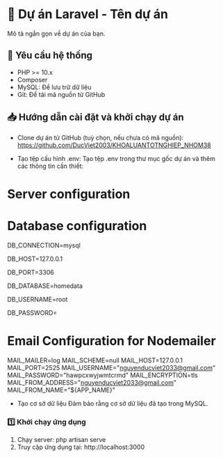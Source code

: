 # 🚀 Dự án Laravel - Tên dự án

Mô tả ngắn gọn về dự án của bạn.  

## 📌 Yêu cầu hệ thống

- PHP >= 10.x
- Composer
- MySQL: Để lưu trữ dữ liệu
- Git: Để tải mã nguồn từ GitHub

## 📥 Hướng dẫn cài đặt và khởi chạy dự án
- Clone dự án từ GitHub (tuỳ chọn, nếu chưa có mã nguồn):
    https://github.com/DucViet2003/KHOALUANTOTNGHIEP_NHOM38

- Tạo tệp cấu hình .env: Tạo tệp .env trong thư mục gốc dự án và thêm các thông tin cần thiết:
# Server configuration

# Database configuration
DB_CONNECTION=mysql

DB_HOST=127.0.0.1

DB_PORT=3306

DB_DATABASE=homedata

DB_USERNAME=root

DB_PASSWORD=

# Email Configuration for Nodemailer
MAIL_MAILER=log
MAIL_SCHEME=null
MAIL_HOST=127.0.0.1
MAIL_PORT=2525
MAIL_USERNAME="nguyenducviet2033@gmail.com"
MAIL_PASSWORD="hawpcxwyjwmtcrmd"
MAIL_ENCRYPTION=tls
MAIL_FROM_ADDRESS="nguyenducviet2033@gmail.com"
MAIL_FROM_NAME="${APP_NAME}"

- Tạo cơ sở dữ liệu 
    Đảm bảo rằng cơ sở dữ liệu đã tạo trong MySQL.


### 1️⃣ Khởi chạy ứng dụng
1. Chạy server:
    php artisan serve
2. Truy cập ứng dụng tại: http://localhost:3000